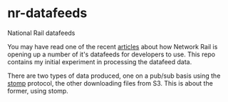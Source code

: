 nr-datafeeds
============

National Rail datafeeds

You may have read one of the recent [articles]("http://www.techweekeurope.co.uk/news/network-rail-open-data-feeds-83128")  about how Network Rail is opening up a number of it's datafeeds for developers to use. This repo contains my initial experiment in processing the datafeed data.

There are two types of data produced, one on a pub/sub basis using the [stomp]("http://stomp.github.com")  protocol, the other downloading files from S3. This is about the former, using stomp.
